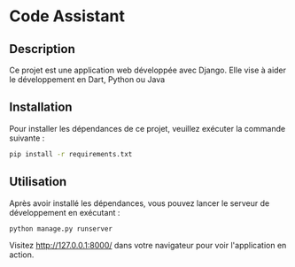 # Code Assistant

## Description

Ce projet est une application web développée avec Django. Elle vise à aider le développement en Dart, Python ou Java

## Installation

Pour installer les dépendances de ce projet, veuillez exécuter la commande suivante :

```bash
pip install -r requirements.txt
```

## Utilisation

Après avoir installé les dépendances, vous pouvez lancer le serveur de développement en exécutant :

```bash
python manage.py runserver
```

Visitez http://127.0.0.1:8000/ dans votre navigateur pour voir l'application en action.